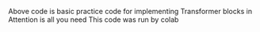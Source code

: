 Above code is basic practice code for implementing Transformer blocks in Attention is all you need
This code was run by colab

